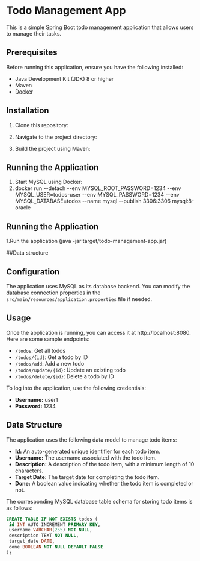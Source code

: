 # Todo Management App

This is a simple Spring Boot todo management application that allows users to manage their tasks.

## Prerequisites

Before running this application, ensure you have the following installed:

- Java Development Kit (JDK) 8 or higher
- Maven
- Docker

## Installation

1. Clone this repository:

2. Navigate to the project directory: 
3. Build the project using Maven:


## Running the Application

1. Start MySQL using Docker:
2. docker run --detach --env MYSQL_ROOT_PASSWORD=1234
   --env MYSQL_USER=todos-user
   --env MYSQL_PASSWORD=1234
   --env  MYSQL_DATABASE=todos
   --name mysql --publish 3306:3306
   mysql:8-oracle
## Running the Application

1.Run the application (java -jar target/todo-management-app.jar)

##Data structure


## Configuration

The application uses MySQL as its database backend. You can modify the database connection properties in the `src/main/resources/application.properties` file if needed.

## Usage

Once the application is running, you can access it at http://localhost:8080. Here are some sample endpoints:

- `/todos`: Get all todos
- `/todos/{id}`: Get a todo by ID
- `/todos/add`: Add a new todo
- `/todos/update/{id}`: Update an existing todo
- `/todos/delete/{id}`: Delete a todo by ID

To log into the application, use the following credentials:
- **Username:** user1
- **Password:** 1234

## Data Structure

The application uses the following data model to manage todo items:

- **Id:** An auto-generated unique identifier for each todo item.
- **Username:** The username associated with the todo item.
- **Description:** A description of the todo item, with a minimum length of 10 characters.
- **Target Date:** The target date for completing the todo item.
- **Done:** A boolean value indicating whether the todo item is completed or not.

The corresponding MySQL database table schema for storing todo items is as follows:

```sql
CREATE TABLE IF NOT EXISTS todos (
 id INT AUTO_INCREMENT PRIMARY KEY,
 username VARCHAR(255) NOT NULL,
 description TEXT NOT NULL,
 target_date DATE,
 done BOOLEAN NOT NULL DEFAULT FALSE
);






